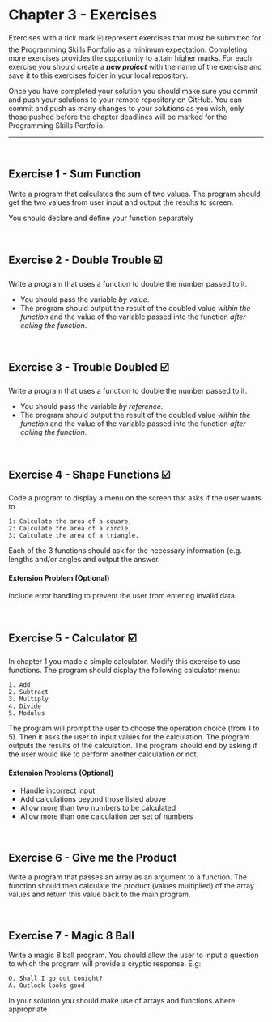 # Chapter 3 - Exercises

Exercises with a tick mark :ballot_box_with_check: represent exercises that must be submitted for the Programming Skills Portfolio as a minimum expectation. Completing more exercises provides the opportunity to attain higher marks. For each exercise you should create a _**new project**_ with the name of the exercise and save it to this exercises folder in your local repository.

Once you have completed your solution you should make sure you commit and push your solutions to your remote repository on GitHub. You can commit and push as many changes to your solutions as you wish, only those pushed before the chapter deadlines will be marked for the Programming Skills Portfolio.

---
&nbsp;

## Exercise 1 - Sum Function

Write a program that calculates the sum of two values. The program should get the two values from user input and output the results to screen.

You should declare and define your function separately

&nbsp;
&nbsp;

## Exercise 2 - Double Trouble :ballot_box_with_check:

Write a program that uses a function to double the number passed to it.

* You should pass the variable *by value*.
* The program should output the result of the doubled value *within the function* and the value of the variable passed into the function *after calling the function*.

&nbsp;
&nbsp;

## Exercise 3 - Trouble Doubled :ballot_box_with_check:

Write a program that uses a function to double the number passed to it.

* You should pass the variable *by reference*.
* The program should output the result of the doubled value *within the function* and the value of the variable passed into the function *after calling the function*.

&nbsp;
&nbsp;

## Exercise 4 - Shape Functions :ballot_box_with_check:

Code a program to display a menu on the screen that asks if the user wants to

```
1: Calculate the area of a square,
2: Calculate the area of a circle,
3: Calculate the area of a triangle.  
```

Each of the 3 functions should ask for the necessary information (e.g. lengths and/or angles and output the answer.

#### Extension Problem (Optional)

Include error handling to prevent the user from entering invalid data.

&nbsp;
&nbsp;

## Exercise 5 - Calculator :ballot_box_with_check:

In chapter 1 you made a simple calculator. Modify this exercise to use functions. The program should display the following calculator menu:

```
1. Add
2. Subtract
3. Multiply
4. Divide
5. Modulus
```

The program will prompt the user to choose the operation choice (from 1 to 5). Then it asks the user to input values for the calculation. The program outputs the results of the calculation. The program should end by asking if the user would like to perform another calculation or not.

#### Extension Problems (Optional)

* Handle incorrect input
* Add calculations beyond those listed above
* Allow more than two numbers to be calculated
* Allow more than one calculation per set of numbers

&nbsp;
&nbsp;

## Exercise 6 - Give me the Product

Write a program that passes an array as an argument to a function. The function should then calculate the product (values multiplied) of the array values and return this value back to the main program.

&nbsp;
&nbsp;

## Exercise 7 - Magic 8 Ball

Write a magic 8 ball program. You should allow the user to input a question to which the program will provide a cryptic response. E.g:

```
Q. Shall I go out tonight?
A. Outlook looks good
```

In your solution you should make use of arrays and functions where appropriate
